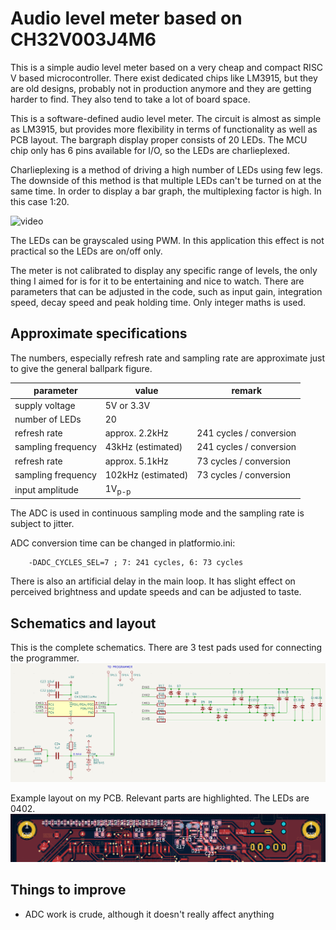# Audio level meter based on CH32V003J4M6

This is a simple audio level meter based on a very cheap and compact RISC V based microcontroller. There exist dedicated chips like LM3915, but they are old designs, probably not in production anymore and they are getting harder to find. They also tend to take a lot of board space.

This is a software-defined audio level meter. The circuit is almost as simple as LM3915, but provides more flexibility in terms of functionality as well as PCB layout. The bargraph display proper consists of 20 LEDs. The MCU chip only has 6 pins available for I/O, so the LEDs are charlieplexed.

Charlieplexing is a method of driving a high number of LEDs using few legs. The downside of this method is that multiple LEDs can't be turned on at the same time. In order to display a bar graph, the multiplexing factor is high. In this case 1:20.

![video](/doc/levelmeter.gif)

The LEDs can be grayscaled using PWM. In this application this effect is not practical so the LEDs are on/off only.

The meter is not calibrated to display any specific range of levels, the only thing I aimed for is for it to be entertaining and nice to watch. There are parameters that can be adjusted in the code, such as input gain, integration speed, decay speed and peak holding time. Only integer maths is used.

## Approximate specifications

The numbers, especially refresh rate and sampling rate are approximate just to give the general ballpark figure.

| parameter | value | remark |
| -- | -- | -- |
| supply voltage | 5V or 3.3V |
| number of LEDs | 20 |
| refresh rate | approx. 2.2kHz | 241 cycles / conversion | 
| sampling frequency | 43kHz (estimated) | 241 cycles / conversion |
| refresh rate | approx. 5.1kHz | 73 cycles / conversion |
| sampling frequency | 102kHz (estimated) | 73 cycles / conversion |
| input amplitude | 1V<sub>p-p</sub> |

The ADC is used in continuous sampling mode and the sampling rate is subject to jitter. 

ADC conversion time can be changed in platformio.ini:
```
	-DADC_CYCLES_SEL=7 ; 7: 241 cycles, 6: 73 cycles
```
There is also an artificial delay in the main loop. It has slight effect on perceived brightness and update speeds and can be adjusted to taste. 

## Schematics and layout

This is the complete schematics. There are 3 test pads used for connecting the programmer.
![schematics](/doc/levelmeter-sch.png)

Example layout on my PCB. Relevant parts are highlighted. The LEDs are 0402.
![layout](/doc/levelmeter-pcb.png)


## Things to improve

 * ADC work is crude, although it doesn't really affect anything

